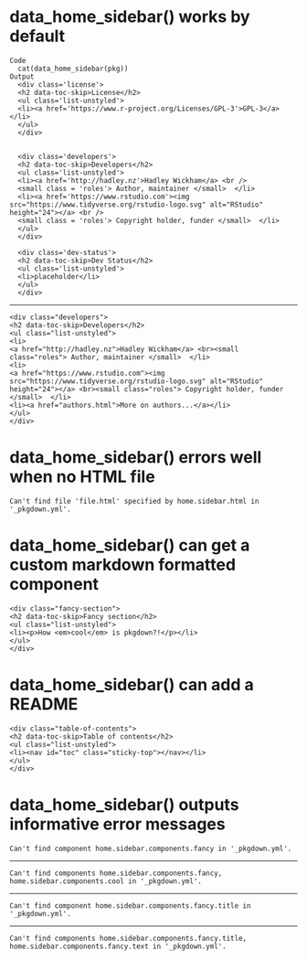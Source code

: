 # data_home_sidebar() works by default

    Code
      cat(data_home_sidebar(pkg))
    Output
      <div class='license'>
      <h2 data-toc-skip>License</h2>
      <ul class='list-unstyled'>
      <li><a href='https://www.r-project.org/Licenses/GPL-3'>GPL-3</a></li>
      </ul>
      </div>
      
      
      <div class='developers'>
      <h2 data-toc-skip>Developers</h2>
      <ul class='list-unstyled'>
      <li><a href='http://hadley.nz'>Hadley Wickham</a> <br />
      <small class = 'roles'> Author, maintainer </small>  </li>
      <li><a href='https://www.rstudio.com'><img src="https://www.tidyverse.org/rstudio-logo.svg" alt="RStudio" height="24"></a> <br />
      <small class = 'roles'> Copyright holder, funder </small>  </li>
      </ul>
      </div>
      
      <div class='dev-status'>
      <h2 data-toc-skip>Dev Status</h2>
      <ul class='list-unstyled'>
      <li>placeholder</li>
      </ul>
      </div>

---

    <div class="developers">
    <h2 data-toc-skip>Developers</h2>
    <ul class="list-unstyled">
    <li>
    <a href="http://hadley.nz">Hadley Wickham</a> <br><small class="roles"> Author, maintainer </small>  </li>
    <li>
    <a href="https://www.rstudio.com"><img src="https://www.tidyverse.org/rstudio-logo.svg" alt="RStudio" height="24"></a> <br><small class="roles"> Copyright holder, funder </small>  </li>
    <li><a href="authors.html">More on authors...</a></li>
    </ul>
    </div>

# data_home_sidebar() errors well when no HTML file

    Can't find file 'file.html' specified by home.sidebar.html in '_pkgdown.yml'.

# data_home_sidebar() can get a custom markdown formatted component

    <div class="fancy-section">
    <h2 data-toc-skip>Fancy section</h2>
    <ul class="list-unstyled">
    <li><p>How <em>cool</em> is pkgdown?!</p></li>
    </ul>
    </div>

# data_home_sidebar() can add a README

    <div class="table-of-contents">
    <h2 data-toc-skip>Table of contents</h2>
    <ul class="list-unstyled">
    <li><nav id="toc" class="sticky-top"></nav></li>
    </ul>
    </div>

# data_home_sidebar() outputs informative error messages

    Can't find component home.sidebar.components.fancy in '_pkgdown.yml'.

---

    Can't find components home.sidebar.components.fancy, home.sidebar.components.cool in '_pkgdown.yml'.

---

    Can't find component home.sidebar.components.fancy.title in '_pkgdown.yml'.

---

    Can't find components home.sidebar.components.fancy.title, home.sidebar.components.fancy.text in '_pkgdown.yml'.

